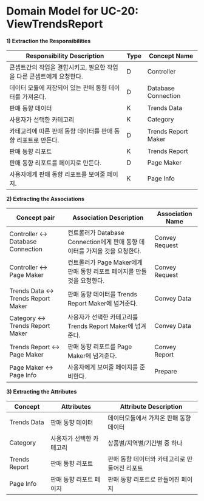 # Domain Model for UC-20: ViewTrendsReport

**1) Extraction the Responsibilities**

| Responsibility Description                                   | Type | Concept Name |
| ------------------------------------------------------------ | ---- | ------------ |
| 콘셉트간의 작업을 결합시키고, 필요한 작업을 다른 콘셉트에게 요청한다. | D | Controller   |
| 데이터 모듈에 저장되어 있는 판매 동향 데이터를 가져온다. | D | Database Connection |
| 판매 동향 데이터 | K | Trends Data |
| 사용자가 선택한 카테고리 | K | Category |
| 카테고리에 따른 판매 동향 데이터를 판매 동향 리포트로 만든다. | D | Trends Report Maker |
| 판매 동향 리포트 | K | Trends Report |
| 판매 동향 리포트를 페이지로 만든다. | D | Page Maker              |
| 사용자에게 판매 동향 리포트를 보여줄 페이지. | K | Page Info |

**2) Extracting the Associations**

| Concept pair | Association Description | Association Name |
| --------- | ----------------------- | ---------------- |
| Controller <-> Database Connection | 컨트롤러가 Database Connection에게 판매 동향 데이터를 가져올 것을 요청한다. | Convey Request |
| Controller <-> Page Maker | 컨트롤러가 Page Maker에게 판매 동향 리포트 페이지를 만들 것을 요청한다. | Convey Request |
| Trends Data <-> Trends Report Maker | 판매 동향 데이터를 Trends Report Maker에 넘겨준다. | Convey Data |
| Category <-> Trends Report Maker | 사용자가 선택한 카테고리를 Trends Report Maker에 넘겨준다. | Convey Data |
| Trends Report <-> Page Maker | 판매 동향 리포트를 Page Maker에 넘겨준다. | Convey Report |
| Page Maker <-> Page Info | 사용자에게 보여줄 페이지를 준비한다. | Prepare |

**3) Extracting the Attributes**

| Concept       | Attributes               | Attribute Description                         |
| ------------- | ------------------------ | --------------------------------------------- |
| Trends Data   | 판매 동향 데이터         | 데이터모듈에서 가져온 판매 동향 데이터        |
| Category      | 사용자가 선택한 카테고리 | 상품별/지역별/기간별 중 하나                  |
| Trends Report | 판매 동향 리포트         | 판매 동향 데이터와 카테고리로 만들어진 리포트 |
| Page Info     | 판매 동향 리포트 페이지  | 판매 동향 리포트로 만들어진 페이지            |